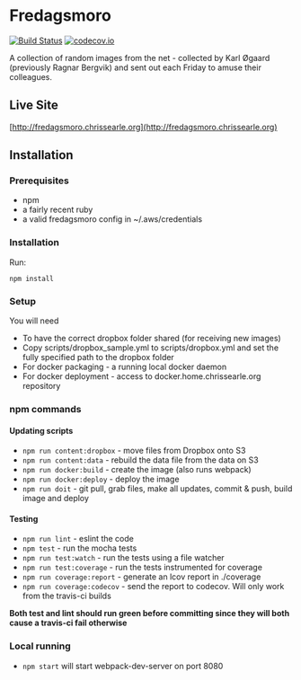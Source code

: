 # Fredagsmoro

[![Build Status](https://travis-ci.org/chrissearle/fredagsmoro_react.svg?branch=master)](https://travis-ci.org/chrissearle/fredagsmoro_react)
[![codecov.io](https://codecov.io/github/chrissearle/fredagsmoro_react/coverage.svg?branch=master)](https://codecov.io/github/chrissearle/fredagsmoro_react?branch=master)

A collection of random images from the net - collected by Karl Øgaard (previously Ragnar Bergvik) and sent out each Friday to amuse their colleagues.

## Live Site

[http://fredagsmoro.chrissearle.org](http://fredagsmoro.chrissearle.org)

## Installation

### Prerequisites

* npm
* a fairly recent ruby
* a valid fredagsmoro config in ~/.aws/credentials

### Installation

Run:

    npm install

### Setup

You will need

* To have the correct dropbox folder shared (for receiving new images)
* Copy scripts/dropbox_sample.yml to scripts/dropbox.yml and set the fully specified path to the dropbox folder
* For docker packaging - a running local docker daemon
* For docker deployment - access to docker.home.chrissearle.org repository

### npm commands

#### Updating scripts

* `npm run content:dropbox` - move files from Dropbox onto S3
* `npm run content:data` - rebuild the data file from the data on S3
* `npm run docker:build` - create the image (also runs webpack)
* `npm run docker:deploy` - deploy the image
* `npm run doit` - git pull, grab files, make all updates, commit & push, build image and deploy

#### Testing

* `npm run lint` - eslint the code
* `npm test` - run the mocha tests
* `npm run test:watch` - run the tests using a file watcher
* `npm run test:coverage` - run the tests instrumented for coverage
* `npm run coverage:report` - generate an lcov report in ./coverage
* `npm run coverage:codecov` - send the report to codecov. Will only work from the travis-ci builds

**Both test and lint should run green before committing since they will both cause a travis-ci fail otherwise**

### Local running

* `npm start` will start webpack-dev-server on port 8080
